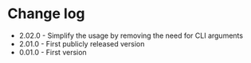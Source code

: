 # Change log

- 2.02.0 - Simplify the usage by removing the need for CLI arguments
- 2.01.0 - First publicly released version
- 0.01.0 - First version
